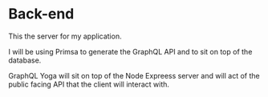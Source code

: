 # Back-end
This the server for my application.

I will be using Primsa to generate the GraphQL API and to sit on top of the database. 

GraphQL Yoga will sit on top of the Node Expreess server and will act of the public facing API that the client will interact with.
